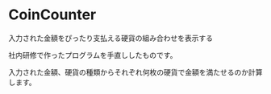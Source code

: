 # CoinCounter
入力された金額をぴったり支払える硬貨の組み合わせを表示する

社内研修で作ったプログラムを手直ししたものです。

入力された金額、硬貨の種類からそれぞれ何枚の硬貨で金額を満たせるのか計算します。
